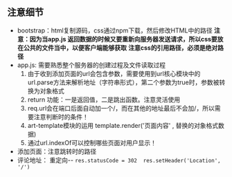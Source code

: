 ## 注意细节
  - bootstrap：html复制源码，css通过npm下载，然后修改HTML中的路径
    **注意：因为当app.js 返回数据的时候又要重新向服务器发送请求，所以css要放在公共的文件当中，以便客户端能够获取**
    **注意css的引用路径，必须是绝对路径**
  - app.js: 需要熟悉整个服务器的创建过程及文件读取过程
     1. 由于收到添加页面的url会包含参数，需要使用到url核心模块中的url.parse方法来解析地址（字符串形式），第二个参数为true时，参数被转换为对象格式
     2. return 功能：一是返回值，二是跳出函数。注意灵活使用
     3. req.url会在端口后面自动加一个/，而在其他的地址最后不会加/，所以需要注意判断时的条件！
     4. art-template模块的运用   template.render('页面内容' , 替换的对象格式数据)
     5. 通过url.indexOf可以控制哪些页面对用户显示！
  - 添加页面：注意跳转时的路径
  - 评论地址： 重定向-- ``` res.statusCode = 302  res.setHeader('Location', '/') ```
